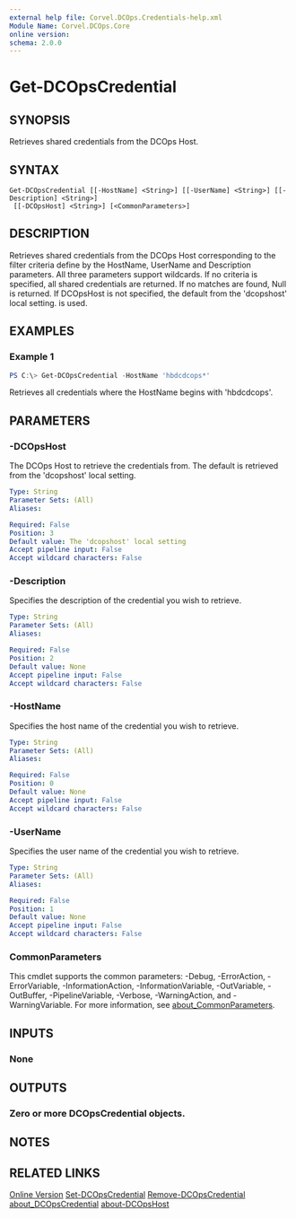 ```yaml
---
external help file: Corvel.DCOps.Credentials-help.xml
Module Name: Corvel.DCOps.Core
online version:
schema: 2.0.0
---
```


# Get-DCOpsCredential

## SYNOPSIS
Retrieves shared credentials from the DCOps Host.

## SYNTAX

```
Get-DCOpsCredential [[-HostName] <String>] [[-UserName] <String>] [[-Description] <String>]
 [[-DCOpsHost] <String>] [<CommonParameters>]
```

## DESCRIPTION
Retrieves shared credentials from the DCOps Host corresponding to the filter criteria define
by the HostName, UserName and Description parameters. All three parameters support wildcards.
If no criteria is specified, all shared credentials are returned.
If no matches are found, Null is returned.
If DCOpsHost is not specified, the default from the 'dcopshost' local setting. is used.

## EXAMPLES

### Example 1
```powershell
PS C:\> Get-DCOpsCredential -HostName 'hbdcdcops*'
```

Retrieves all credentials where the HostName begins with 'hbdcdcops'. 

## PARAMETERS

### -DCOpsHost
The DCOps Host to retrieve the credentials from. 
The default is retrieved from the 'dcopshost' local setting.

```yaml
Type: String
Parameter Sets: (All)
Aliases:

Required: False
Position: 3
Default value: The 'dcopshost' local setting
Accept pipeline input: False
Accept wildcard characters: False
```

### -Description
Specifies the description of the credential you wish to retrieve.

```yaml
Type: String
Parameter Sets: (All)
Aliases:

Required: False
Position: 2
Default value: None
Accept pipeline input: False
Accept wildcard characters: False
```

### -HostName
Specifies the host name of the credential you wish to retrieve.

```yaml
Type: String
Parameter Sets: (All)
Aliases:

Required: False
Position: 0
Default value: None
Accept pipeline input: False
Accept wildcard characters: False
```

### -UserName
Specifies the user name of the credential you wish to retrieve.

```yaml
Type: String
Parameter Sets: (All)
Aliases:

Required: False
Position: 1
Default value: None
Accept pipeline input: False
Accept wildcard characters: False
```

### CommonParameters
This cmdlet supports the common parameters: -Debug, -ErrorAction, -ErrorVariable, -InformationAction, -InformationVariable, -OutVariable, -OutBuffer, -PipelineVariable, -Verbose, -WarningAction, and -WarningVariable. For more information, see [about_CommonParameters](http://go.microsoft.com/fwlink/?LinkID=113216).

## INPUTS

### None

## OUTPUTS

### Zero or more DCOpsCredential objects.

## NOTES

## RELATED LINKS

[Online Version](https://github.com/Corvel-DCOps/Corvel.DCOps.Core/blob/main/Source/docs/Get-DCOpsCredential.md)
[Set-DCOpsCredential]()
[Remove-DCOpsCredential]()
[about_DCOpsCredential]()
[about-DCOpsHost]()